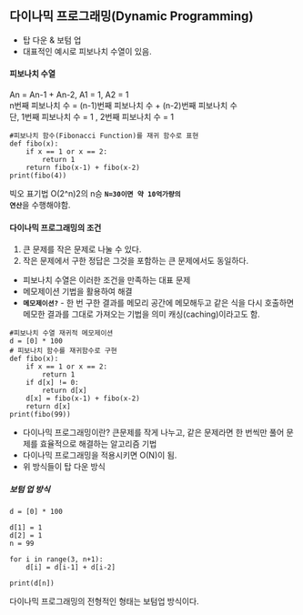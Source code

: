 ## 다이나믹 프로그래밍(Dynamic Programming)
* 탑 다운 & 보텀 업
* 대표적인 예시로 피보나치 수열이 있음.
#### 피보나치 수열
An = An-1 + An-2, A1 = 1, A2 = 1<br>
n번째 피보나치 수 = (n-1)번째 피보나치 수 + (n-2)번째 피보나치 수<br>
단, 1번째 피보나치 수 = 1 , 2번째 피보나치 수 = 1
```bazaar
#피보나치 함수(Fibonacci Function)를 재귀 함수로 표현
def fibo(x):
    if x == 1 or x == 2:
        return 1
    return fibo(x-1) + fibo(x-2)
print(fibo(4))
```
빅오 표기법 O(2^n)2의 n승 <code>**N=30이면 약 10억가량의 연산**</code>을 수행해야함.

#### 다이나믹 프로그래밍의 조건
1. 큰 문제를 작은 문제로 나눌 수 있다.
2. 작은 문제에서 구한 정답은 그것을 포함하는 큰 문제에서도 동일하다.
* 피보나치 수열은 이러한 조건을 만족하는 대표 문제
* 메모제이션 기법을 활용하여 해결 
* <code>**메모제이션?**</code> - 한 번 구한 결과를 메모리 공간에 메모해두고 같은 식을 다시 호출하면 메모한 결과를 그대로 가져오는 기법을 의미 캐싱(caching)이라고도 함.

````bazaar
#피보나치 수열 재귀적 메모제이션
d = [0] * 100
# 피보나치 함수를 재귀함수로 구현
def fibo(x):
    if x == 1 or x == 2:
        return 1
    if d[x] != 0:
        return d[x]
    d[x] = fibo(x-1) + fibo(x-2)
    return d[x]
print(fibo(99))
````
* 다이나믹 프로그래밍이란? 큰문제를 작게 나누고, 같은 문제라면 한 번씩만 풀어 문제를 효율적으로 해결하는 알고리즘 기법
* 다이나믹 프로그래밍을 적용시키면 O(N)이 됨.
* 위 방식들이 탑 다운 방식

##### 보텀 업 방식
```bazaar
d = [0] * 100

d[1] = 1
d[2] = 1
n = 99

for i in range(3, n+1):
    d[i] = d[i-1] + d[i-2]

print(d[n])
```
다이나믹 프로그래밍의 전형적인 형태는 보텀업 방식이다.